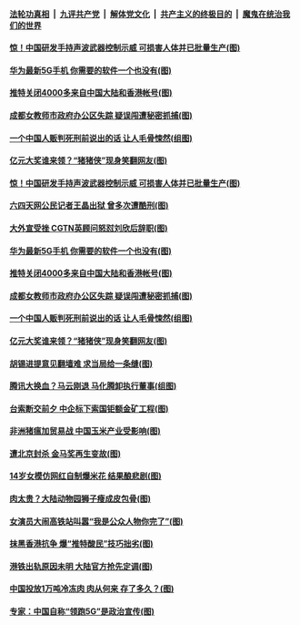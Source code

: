 ####  [法轮功真相](../../../../basic/blob/master/README.md?t=09211239) &nbsp;|&nbsp; [九评共产党](../../../../9ping.md/blob/master/README.md?t=09211239) &nbsp;|&nbsp; [解体党文化](../../../../jtdwh.md/blob/master/README.md?t=09211239)  &nbsp;|&nbsp; [共产主义的终极目的](../../../../gczydzjmd.md/blob/master/README.md?t=09211239) &nbsp;|&nbsp; [魔鬼在统治我们的世界](../../../../mgztzwmdsj.md/blob/master/README.md?t=09211239) 

#### [惊！中国研发手持声波武器控制示威 可损害人体并已批量生产(图)](../pages/p1/908060.md?t=09211239) 

#### [华为最新5G手机 你需要的软件一个也没有(图)](../pages/p1/907973.md?t=09211239) 

#### [推特关闭4000多来自中国大陆和香港帐号(图)](../pages/p1/908010.md?t=09211239) 

#### [成都女教师市政府办公区失踪 疑误闯遭秘密抓捕(图)](../pages/p1/907891.md?t=09211239) 

#### [一个中国人贩判死刑前说出的话 让人毛骨悚然(组图)](../pages/p1/907666.md?t=09211239) 

#### [亿元大奖谁来领？“猪猪侠”现身笑翻网友(图)](../pages/p1/907952.md?t=09211239) 

#### [惊！中国研发手持声波武器控制示威 可损害人体并已批量生产(图)](../pages/p1/908060.md?t=09211239) 

#### [六四天网公民记者王晶出狱 曾多次遭酷刑(图)](../pages/p1/908033.md?t=09211239) 

#### [大外宣受挫 CGTN英顾问怒怼刘欣后辞职(图)](../pages/p1/908032.md?t=09211239) 

#### [华为最新5G手机 你需要的软件一个也没有(图)](../pages/p1/907973.md?t=09211239) 

#### [推特关闭4000多来自中国大陆和香港帐号(图)](../pages/p1/908010.md?t=09211239) 

#### [成都女教师市政府办公区失踪 疑误闯遭秘密抓捕(图)](../pages/p1/907891.md?t=09211239) 

#### [一个中国人贩判死刑前说出的话 让人毛骨悚然(组图)](../pages/p1/907666.md?t=09211239) 

#### [亿元大奖谁来领？“猪猪侠”现身笑翻网友(图)](../pages/p1/907952.md?t=09211239) 

#### [胡锡进提意见翻墙难 求当局给一条缝(图)](../pages/p1/907813.md?t=09211239) 

#### [腾讯大换血？马云刚退 马化腾卸执行董事(组图)](../pages/p1/907929.md?t=09211239) 

#### [台索断交前夕 中企标下索国钜额金矿工程(图)](../pages/p1/907930.md?t=09211239) 

#### [非洲猪瘟加贸易战 中国玉米产业受影响(图)](../pages/p1/907831.md?t=09211239) 

#### [遭北京封杀 金马奖再生变故(图)](../pages/p1/907903.md?t=09211239) 

#### [14岁女模仿网红自制爆米花 结果酿悲剧(图)](../pages/p1/907893.md?t=09211239) 

#### [肉太贵？大陆动物园狮子瘦成皮包骨(图)](../pages/p1/907880.md?t=09211239) 

#### [女演员大闹高铁站叫嚣“我是公众人物你完了”(图)](../pages/p1/907869.md?t=09211239) 

#### [抹黑香港抗争 爆“推特酸民”技巧拙劣(图)](../pages/p1/907852.md?t=09211239) 

#### [港铁出轨原因未明 大陆官方抢先定调(图)](../pages/p1/907812.md?t=09211239) 

#### [中国投放1万吨冷冻肉 肉从何来 存了多久？(图)](../pages/p1/907755.md?t=09211239) 

#### [专家：中国自称“领跑5G”是政治宣传(图)](../pages/p1/907794.md?t=09211239) 

